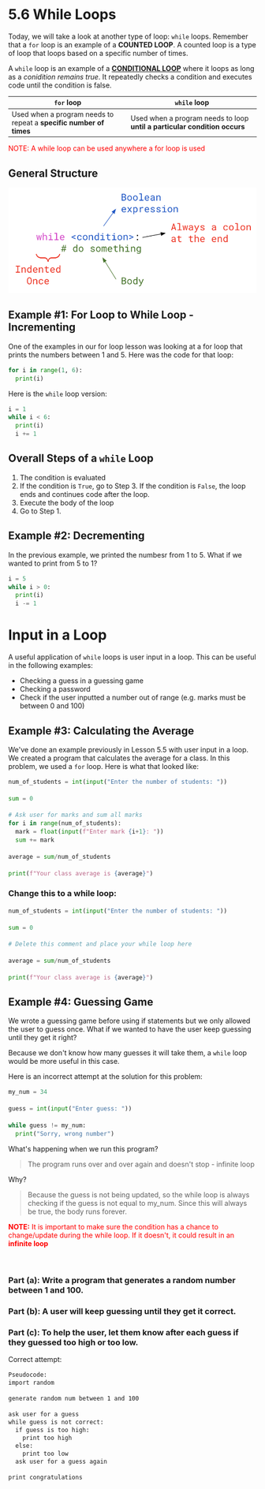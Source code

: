 # 5.6 While Loops

Today, we will take a look at another type of loop: `while` loops.
Remember that a `for` loop is an example of a **COUNTED LOOP**. A counted loop is a type of loop that loops based on a specific number of times. 

A `while` loop is an example of a <ins>**CONDITIONAL LOOP**</ins> where it loops as long as a *conidition remains true*. It repeatedly checks a condition and executes code until the condition is false.

| `for` loop | `while` loop |
| ---------- | ------------ |
| Used when a program needs to repeat a **specific number of times** | Used when a program needs to loop **until a particular condition occurs** |

<span style="color:red">
NOTE: A while loop can be used anywhere a for loop is used
</span>

## General Structure
![](whileLoopStructure.png)

## Example #1: For Loop to While Loop - Incrementing
One of the examples in our for loop lesson was looking at a for loop that prints the numbers between 1 and 5. Here was the code for that loop:
```python
for i in range(1, 6):
  print(i)
```

Here is the `while` loop version:
```python
i = 1
while i < 6:
  print(i)
  i += 1
```

## Overall Steps of a  `while` Loop
1. The condition is evaluated
2. If the condition is `True`, go to Step 3. 
If the condition is `False`, the loop ends and continues code after the loop.
3. Execute the body of the loop
4. Go to Step 1.

## Example #2: Decrementing
In the previous example, we printed the numbesr from 1 to 5. What if we wanted to print from 5 to 1?
```python
i = 5
while i > 0:
  print(i)
  i -= 1
```

# Input in a Loop
A useful application of `while` loops is user input in a loop. This can be useful in the following examples:
- Checking a guess in a guessing game
- Checking a password
- Check if the user inputted a number out of range (e.g. marks must be between 0 and 100)

## Example #3: Calculating the Average
We've done an example previously in Lesson 5.5 with user input in a loop. We created a program that calculates the average for a class. In this problem, we used a `for` loop. Here is what that looked like:
```python
num_of_students = int(input("Enter the number of students: "))

sum = 0

# Ask user for marks and sum all marks
for i in range(num_of_students):
  mark = float(input(f"Enter mark {i+1}: "))
  sum += mark

average = sum/num_of_students

print(f"Your class average is {average}")
```

### Change this to a while loop:
```python
num_of_students = int(input("Enter the number of students: "))

sum = 0

# Delete this comment and place your while loop here

average = sum/num_of_students

print(f"Your class average is {average}")
```

## Example #4: Guessing Game
We wrote a guessing game before using if statements but we only allowed the user to guess once. What if we wanted to have the user keep guessing until they get it right?

Because we don't know how many guesses it will take them, a `while` loop would be more useful in this case.

Here is an incorrect attempt at the solution for this problem:
```python
my_num = 34

guess = int(input("Enter guess: "))

while guess != my_num:
  print("Sorry, wrong number")
```
What's happening when we run this program?
>The program runs over and over again and doesn't stop - infinite loop

Why?
>Because the guess is not being updated, so the while loop is always checking if the guess is not equal to my_num. Since this will always be true, the body runs forever.

<span style="color: red">
<b>NOTE:</b> It is important to make sure the condition has a chance to change/update during the while loop. If it doesn't, it could result in an <b>infinite loop</b>
</span>
<br><br>

# 
### Part (a): Write a program that generates a random number between 1 and 100.
### Part (b): A user will keep guessing until they get it correct.
### Part (c): To help the user, let them know after each guess if they guessed too high or too low.

Correct attempt:
```
Pseudocode:
import random

generate random num between 1 and 100

ask user for a guess
while guess is not correct:
  if guess is too high:
    print too high
  else:
    print too low
  ask user for a guess again

print congratulations
```
```python

```
